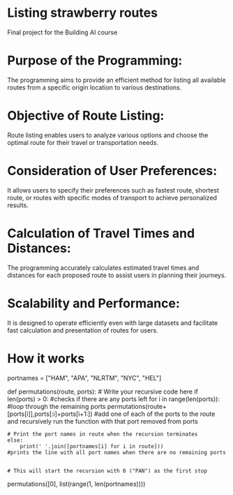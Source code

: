 # Listing strawberry routes

Final project for the Building AI course

# Purpose of the Programming:
The programming aims to provide an efficient method for listing all available routes from a specific origin location to various destinations.

# Objective of Route Listing:
Route listing enables users to analyze various options and choose the optimal route for their travel or transportation needs.

# Consideration of User Preferences:
It allows users to specify their preferences such as fastest route, shortest route, or routes with specific modes of transport to achieve personalized results.

# Calculation of Travel Times and Distances:
The programming accurately calculates estimated travel times and distances for each proposed route to assist users in planning their journeys.

# Scalability and Performance:
It is designed to operate efficiently even with large datasets and facilitate fast calculation and presentation of routes for users.

# How it works
portnames = ["HAM", "APA", "NLRTM", "NYC", "HEL"]
 
def permutations(route, ports):
    # Write your recursive code here
    if len(ports) > 0:                                                  #checks if there are any ports left
        for i in range(len(ports)):                                     #loop through the remaining ports
            permutations(route+[ports[i]],ports[:i]+ports[i+1:])        #add one of each of the ports to the route and recursively run the function with that port removed from ports

    # Print the port names in route when the recursion terminates
    else:
        print(' '.join([portnames[i] for i in route]))                  #prints the line with all port names when there are no remaining ports


    # This will start the recursion with 0 ("PAN") as the first stop
permutations([0], list(range(1, len(portnames))))
